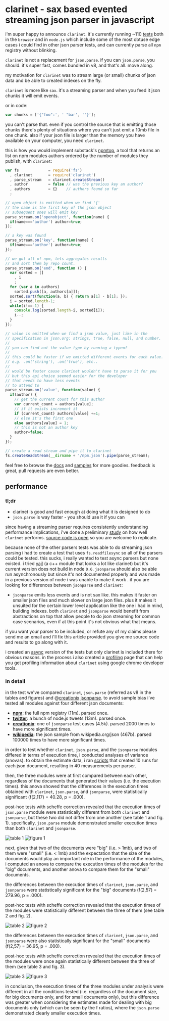 # clarinet - sax based evented streaming json parser in javascript

i'm super happy to announce `clarinet`. it's currently running ~110 [tests] both in the `browser` and in `node.js` which include some of the most obtuse edge cases i could find in other json parser tests, and can currently parse all `npm` registry without blinking.

`clarinet` is not a replacement for `json.parse`. if you can `json.parse`, you should. it's super fast, comes bundled in v8, and that's all. move along.

my motivation for `clarinet` was to stream large (or small) chunks of json data and be able to created indexes on the fly.

`clarinet` is more like `sax`. it's a streaming parser and when you feed it json chunks it will emit events. 

or in code:

``` javascript
var chunks = ['{"foo":', ' "bar', '"}'];
```

you can't parse that. even if you control the source that is emitting those chunks there's plenty of situations where you can't just emit a 10mb file in one chunk. also if your json file is larger than the memory you have available on your computer, you need `clarinet`.

this is how you would implement substack's [npmtop], a tool that returns an list on npm modules authors ordered by the number of modules they publish, with `clarinet`:

``` javascript
var fs             = require('fs')
  , clarinet       = require('clarinet')
  , parse_stream   = clarinet.createStream()
  , author         = false // was the previous key an author?
  , authors        = {}    // authors found so far
  ;

// open object is emitted when we find '{'
// the name is the first key of the json object
// subsequent ones will emit key
parse_stream.on('openobject', function(name) {
  if(name==='author') author=true;
});

// a key was found
parse_stream.on('key', function(name) {
  if(name==='author') author=true;
});

// we got all of npm, lets aggregates results 
// and sort them by repo count.
parse_stream.on('end', function () {
  var sorted = []
    , i
    ;
  for (var a in authors)
    sorted.push([a, authors[a]]);
  sorted.sort(function(a, b) { return a[1] - b[1]; });
  i = sorted.length-1;
  while(i!==-1) {
    console.log(sorted.length-i, sorted[i]);
    i--;
  }
});

// value is emitted when we find a json value, just like in the
// specification in json.org: strings, true, false, null, and number.
//
// you can find out the value type by running a typeof
//
// this could be faster if we emitted different events for each value.
// e.g. .on('string'), .on('true'), etc..
//
// would be faster cause clarinet wouldn't have to parse it for you
// but this api choice seemed easier for the developer 
// that needs to have less events
// to attend to
parse_stream.on('value', function(value) {
  if(author) { 
    // get the current count for this author
    var current_count = authors[value];
    // if it exists increment it
    if (current_count) authors[value] +=1;
    // else it's the first one
    else authors[value] = 1;
    // this is not an author key
    author=false; 
  }
});

// create a read stream and pipe it to clarinet
fs.createReadStream(__dirname + '/npm.json').pipe(parse_stream);
```

feel free to browse the [docs] and [samples] for more goodies. feedback is great, pull requests are even better.

## performance

### tl;dr

* clarinet is good and fast enough at doing what it is designed to do
* `json.parse` is way faster - you should use it if you can

since having a streaming parser requires consistently understanding performance implications, i've done a preliminary [study] on how well `clarinet` performs. [source code is open][bench] so you are welcome to replicate.

because none of the other parsers tests was able to do streaming json parsing i had to create a test that uses `fs.readfilesync` so all of the parsers could be tested. this sucks, i really wanted to test async parsers but none existed. i tried [yajl]  (a c++ module that looks a lot like clarinet) but it's current  version does not build in node `0.6`. `jsonparse` should also be able run asynchronously but since it's not documented properly and was made in a previous version of node i was unable to make it work . if you are looking for differences between `jsonparse` and `clarinet`:

* `jsonparse` emits less events and is not sax like. this makes it faster on smaller json files and much slower on large json files. plus it makes it unsuited for the certain lower level application like the one i had in mind, building indexes. both `clarinet` and `jsonparse` would benefit from abstractions on top that allow people to do json streaming for common case scenarios, even if at this point it's not obvious what that means.

if you want your parser to be included, or refute any of my claims please send me an email and i'll fix this article provided you give me source code and results to go along with it.

i created an [async] version of the tests but only clarinet is included there for obvious reasons. in the process i also created a [profiling] page that can help you get profiling information about `clarinet` using google chrome developer tools.

### in detail

in the test we've compared `clarinet`, `json.parse` (referred as v8 in the tables and figures) and @[creationix] [jsonparse]. to avoid sample bias i've tested all modules against four different json documents:

* **[npm]**: the full npm registry (11m). parsed once.
* **[twitter]**: a bunch of node.js tweets (13m). parsed once.
* **[creationix][creationixs]**: one of `jsonparse` test cases (4.5k). parsed 2000 times to have more significant times.
* **[wikipedia]**: the json sample from wikipedia.org/json (467b). parsed 100000 times to have more significant times.

in order to test whether `clarinet`, `json.parse`, and the `jsonparse` modules differed in terms of execution time, i conducted analyses of variance (anovas). to obtain the estimate data, i ran [scripts][bench] that created 10 runs for each json document, resulting in 40 measurements per parser.

then, the three modules were at first compared between each other, regardless of the documents that generated their values (i.e. the execution times). this anova showed that the differences in the execution times obtained with `clarinet`, `json.parse`, and `jsonparse`, were statistically significant (f(2,117) = 40.28, p = .000).

post-hoc tests with scheffe correction revealed that the execution times of `json.parse` module were statistically different from both `clarinet` and `jsonparse`, but these two did not differ from one another (see table 1 and fig. 1). specifically, `json.parse` module demonstrated smaller execution times than both `clarinet` and `jsonparse`.

![table 1](http://writings.nunojob.com/images/clarinet-table1.png "table 1")
![figure 1](http://writings.nunojob.com/images/clarinet-figure1.png "figure 1 overall")

next, given that two of the documents were "big" (i.e. > 1mb), and two of them were "small" (i.e. < 1mb) and the expectation that the size of the documents would play an important role in the performance of the modules, i computed an anova to compare the execution times of the modules for the "big" documents, and another anova to compare them for the "small" documents.

the differences between the execution times of `clarinet`, `json.parse`, and `jsonparse` were statistically significant for the "big" documents (f(2,57) = 279.96, p = .000).

post-hoc tests with scheffe correction revealed that the execution times of the modules were statistically different between the three of them (see table 2 and fig. 2).

![table 2](http://writings.nunojob.com/images/clarinet-table2.png "table 2")
![figure 2](http://writings.nunojob.com/images/clarinet-figure2.png "figure 2 big")

the differences between the execution times of `clarinet`, `json.parse`, and `jsonparse` were also statistically significant for the "small" documents (f(2,57) = 36.95, p = .000).

post-hoc tests with scheffe correction revealed that the execution times of the modules were once again statistically different between the three of them (see table 3 and fig. 3).

![table 3](http://writings.nunojob.com/images/clarinet-table3.png "table 3")
![figure 3](http://writings.nunojob.com/images/clarinet-figure3.png "figure 3 small")

in conclusion, the execution times of the three modules under analysis were different in all the conditions tested (i.e. regardless of the document size, for big documents only, and for small documents only), but this difference was greater when considering the estimates made for dealing with big documents only (which can be seen by the f ratios), where the `json.parse` demonstrated clearly smaller execution times.

[npmtop]: https://github.com/substack/npmtop
[docs]: https://github.com/dscape/clarinet
[samples]: https://github.com/dscape/clarinet/tree/master/samples
[tests]: https://github.com/dscape/clarinet/blob/master/test/clarinet.js
[study]: https://github.com/dscape/clarinet/tree/master/bench/results/dscape-study
[bench]: https://github.com/dscape/clarinet/tree/master/bench
[async]: https://github.com/dscape/clarinet/blob/master/bench/async.js
[creationix]: https://github.com/creationix
[jsonparse]: https://github.com/creationix/jsonparse
[twitter]: https://github.com/dscape/clarinet/blob/master/samples/twitter.json
[npm]: https://github.com/dscape/clarinet/blob/master/samples/npm.json
[wikipedia]: https://github.com/dscape/clarinet/blob/master/samples/wikipedia.json
[creationixs]: https://github.com/dscape/clarinet/blob/master/samples/creationix.json
[profiling]: https://github.com/dscape/clarinet/blob/master/test/bench.html
[yajl]: https://github.com/lloyd/node-yajl